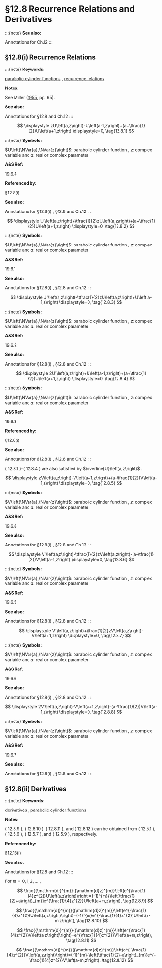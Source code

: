 # §12.8 Recurrence Relations and Derivatives

:::{note}
**See also:**

Annotations for Ch.12
:::


## §12.8(i) Recurrence Relations

:::{note}
**Keywords:**

[parabolic cylinder functions](http://dlmf.nist.gov/search/search?q=parabolic%20cylinder%20functions) , [recurrence relations](http://dlmf.nist.gov/search/search?q=recurrence%20relations)

**Notes:**

See Miller ([1955](./bib/M.html#bib1622 "Tables of Weber Parabolic Cylinder Functions"), pp. 65).

**See also:**

Annotations for §12.8 and Ch.12
:::

<a id="EGx1"></a>

$$
\displaystyle zU\left(a,z\right)-U\left(a-1,z\right)+(a+\tfrac{1}{2})U\left(a+1,z\right) \displaystyle=0, \tag{12.8.1}
$$

:::{note}
**Symbols:**

$U\left(\NVar{a},\NVar{z}\right)$: parabolic cylinder function , $z$: complex variable and $a$: real or complex parameter

**A&S Ref:**

19.6.4

**Referenced by:**

§12.8(i)

**See also:**

Annotations for §12.8(i) , §12.8 and Ch.12
:::

$$
\displaystyle U'\left(a,z\right)+\tfrac{1}{2}zU\left(a,z\right)+(a+\tfrac{1}{2})U\left(a+1,z\right) \displaystyle=0, \tag{12.8.2}
$$

:::{note}
**Symbols:**

$U\left(\NVar{a},\NVar{z}\right)$: parabolic cylinder function , $z$: complex variable and $a$: real or complex parameter

**A&S Ref:**

19.6.1

**See also:**

Annotations for §12.8(i) , §12.8 and Ch.12
:::

$$
\displaystyle U'\left(a,z\right)-\tfrac{1}{2}zU\left(a,z\right)+U\left(a-1,z\right) \displaystyle=0, \tag{12.8.3}
$$

:::{note}
**Symbols:**

$U\left(\NVar{a},\NVar{z}\right)$: parabolic cylinder function , $z$: complex variable and $a$: real or complex parameter

**A&S Ref:**

19.6.2

**See also:**

Annotations for §12.8(i) , §12.8 and Ch.12
:::

$$
\displaystyle 2U'\left(a,z\right)+U\left(a-1,z\right)+(a+\tfrac{1}{2})U\left(a+1,z\right) \displaystyle=0. \tag{12.8.4}
$$

:::{note}
**Symbols:**

$U\left(\NVar{a},\NVar{z}\right)$: parabolic cylinder function , $z$: complex variable and $a$: real or complex parameter

**A&S Ref:**

19.6.3

**Referenced by:**

§12.8(i)

**See also:**

Annotations for §12.8(i) , §12.8 and Ch.12
:::

( 12.8.1 )–( 12.8.4 ) are also satisfied by $\overline{U}\left(a,z\right)$ .

<a id="EGx2"></a>

$$
\displaystyle zV\left(a,z\right)-V\left(a+1,z\right)+(a-\tfrac{1}{2})V\left(a-1,z\right) \displaystyle=0, \tag{12.8.5}
$$

:::{note}
**Symbols:**

$V\left(\NVar{a},\NVar{z}\right)$: parabolic cylinder function , $z$: complex variable and $a$: real or complex parameter

**A&S Ref:**

19.6.8

**See also:**

Annotations for §12.8(i) , §12.8 and Ch.12
:::

$$
\displaystyle V'\left(a,z\right)-\tfrac{1}{2}zV\left(a,z\right)-(a-\tfrac{1}{2})V\left(a-1,z\right) \displaystyle=0, \tag{12.8.6}
$$

:::{note}
**Symbols:**

$V\left(\NVar{a},\NVar{z}\right)$: parabolic cylinder function , $z$: complex variable and $a$: real or complex parameter

**A&S Ref:**

19.6.5

**See also:**

Annotations for §12.8(i) , §12.8 and Ch.12
:::

$$
\displaystyle V'\left(a,z\right)+\tfrac{1}{2}zV\left(a,z\right)-V\left(a+1,z\right) \displaystyle=0, \tag{12.8.7}
$$

:::{note}
**Symbols:**

$V\left(\NVar{a},\NVar{z}\right)$: parabolic cylinder function , $z$: complex variable and $a$: real or complex parameter

**A&S Ref:**

19.6.6

**See also:**

Annotations for §12.8(i) , §12.8 and Ch.12
:::

$$
\displaystyle 2V'\left(a,z\right)-V\left(a+1,z\right)-(a-\tfrac{1}{2})V\left(a-1,z\right) \displaystyle=0. \tag{12.8.8}
$$

:::{note}
**Symbols:**

$V\left(\NVar{a},\NVar{z}\right)$: parabolic cylinder function , $z$: complex variable and $a$: real or complex parameter

**A&S Ref:**

19.6.7

**See also:**

Annotations for §12.8(i) , §12.8 and Ch.12
:::


## §12.8(ii) Derivatives

:::{note}
**Keywords:**

[derivatives](http://dlmf.nist.gov/search/search?q=derivatives) , [parabolic cylinder functions](http://dlmf.nist.gov/search/search?q=parabolic%20cylinder%20functions)

**Notes:**

( 12.8.9 ), ( 12.8.10 ), ( 12.8.11 ), and ( 12.8.12 ) can be obtained from ( 12.5.1 ), ( 12.5.6 ), ( 12.5.7 ), and ( 12.5.9 ), respectively.

**Referenced by:**

§12.13(i)

**See also:**

Annotations for §12.8 and Ch.12
:::

For $m=0,1,2,\dots$ ,


<a id="E9"></a>
$$
\frac{{\mathrm{d}}^{m}}{{\mathrm{d}z}^{m}}\left(e^{\frac{1}{4}z^{2}}U\left(a,z\right)\right)=(-1)^{m}{\left(\tfrac{1}{2}+a\right)_{m}}e^{\frac{1}{4}z^{2}}U\left(a+m,z\right), \tag{12.8.9}
$$


<a id="E10"></a>
$$
\frac{{\mathrm{d}}^{m}}{{\mathrm{d}z}^{m}}\left(e^{-\frac{1}{4}z^{2}}U\left(a,z\right)\right)=(-1)^{m}e^{-\frac{1}{4}z^{2}}U\left(a-m,z\right), \tag{12.8.10}
$$


<a id="E11"></a>
$$
\frac{{\mathrm{d}}^{m}}{{\mathrm{d}z}^{m}}\left(e^{\frac{1}{4}z^{2}}V\left(a,z\right)\right)=e^{\frac{1}{4}z^{2}}V\left(a+m,z\right), \tag{12.8.11}
$$


<a id="E12"></a>
$$
\frac{{\mathrm{d}}^{m}}{{\mathrm{d}z}^{m}}\left(e^{-\frac{1}{4}z^{2}}V\left(a,z\right)\right)=(-1)^{m}{\left(\tfrac{1}{2}-a\right)_{m}}e^{-\frac{1}{4}z^{2}}V\left(a-m,z\right). \tag{12.8.12}
$$
